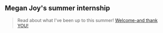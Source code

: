 ## Megan Joy's summer internship
>Read about what I've been up to this summer!
[Welcome-and thank YOU!](https://mjheinhold.github.io/focus-intern-2021/welcome-and-thank-you)
